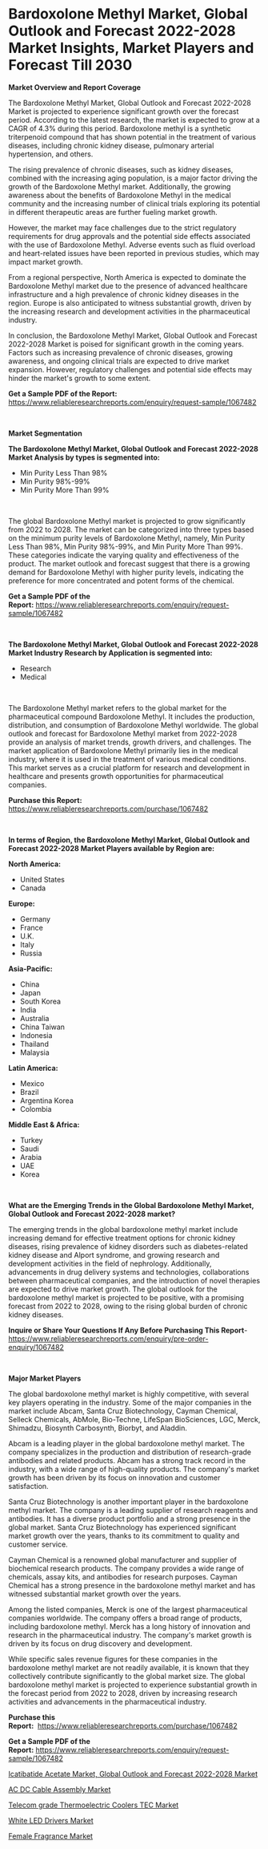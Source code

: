 <p><h1>Bardoxolone Methyl Market, Global Outlook and Forecast 2022-2028 Market Insights, Market Players and Forecast Till 2030</h1></p><p><strong>Market Overview and Report Coverage</strong></p>
<p><p>The Bardoxolone Methyl Market, Global Outlook and Forecast 2022-2028 Market is projected to experience significant growth over the forecast period. According to the latest research, the market is expected to grow at a CAGR of 4.3% during this period. Bardoxolone methyl is a synthetic triterpenoid compound that has shown potential in the treatment of various diseases, including chronic kidney disease, pulmonary arterial hypertension, and others.</p><p>The rising prevalence of chronic diseases, such as kidney diseases, combined with the increasing aging population, is a major factor driving the growth of the Bardoxolone Methyl market. Additionally, the growing awareness about the benefits of Bardoxolone Methyl in the medical community and the increasing number of clinical trials exploring its potential in different therapeutic areas are further fueling market growth.</p><p>However, the market may face challenges due to the strict regulatory requirements for drug approvals and the potential side effects associated with the use of Bardoxolone Methyl. Adverse events such as fluid overload and heart-related issues have been reported in previous studies, which may impact market growth.</p><p>From a regional perspective, North America is expected to dominate the Bardoxolone Methyl market due to the presence of advanced healthcare infrastructure and a high prevalence of chronic kidney diseases in the region. Europe is also anticipated to witness substantial growth, driven by the increasing research and development activities in the pharmaceutical industry.</p><p>In conclusion, the Bardoxolone Methyl Market, Global Outlook and Forecast 2022-2028 Market is poised for significant growth in the coming years. Factors such as increasing prevalence of chronic diseases, growing awareness, and ongoing clinical trials are expected to drive market expansion. However, regulatory challenges and potential side effects may hinder the market's growth to some extent.</p></p>
<p><strong>Get a Sample PDF of the Report:</strong> <a href="https://www.reliableresearchreports.com/enquiry/request-sample/1067482">https://www.reliableresearchreports.com/enquiry/request-sample/1067482</a></p>
<p>&nbsp;</p>
<p><strong>Market Segmentation</strong></p>
<p><strong>The Bardoxolone Methyl Market, Global Outlook and Forecast 2022-2028 Market Analysis by types is segmented into:</strong></p>
<p><ul><li>Min Purity Less Than 98%</li><li>Min Purity 98%-99%</li><li>Min Purity More Than 99%</li></ul></p>
<p>&nbsp;</p>
<p><p>The global Bardoxolone Methyl market is projected to grow significantly from 2022 to 2028. The market can be categorized into three types based on the minimum purity levels of Bardoxolone Methyl, namely, Min Purity Less Than 98%, Min Purity 98%-99%, and Min Purity More Than 99%. These categories indicate the varying quality and effectiveness of the product. The market outlook and forecast suggest that there is a growing demand for Bardoxolone Methyl with higher purity levels, indicating the preference for more concentrated and potent forms of the chemical.</p></p>
<p><strong>Get a Sample PDF of the Report:</strong>&nbsp;<a href="https://www.reliableresearchreports.com/enquiry/request-sample/1067482">https://www.reliableresearchreports.com/enquiry/request-sample/1067482</a></p>
<p>&nbsp;</p>
<p><strong>The Bardoxolone Methyl Market, Global Outlook and Forecast 2022-2028 Market Industry Research by Application is segmented into:</strong></p>
<p><ul><li>Research</li><li>Medical</li></ul></p>
<p>&nbsp;</p>
<p><p>The Bardoxolone Methyl market refers to the global market for the pharmaceutical compound Bardoxolone Methyl. It includes the production, distribution, and consumption of Bardoxolone Methyl worldwide. The global outlook and forecast for Bardoxolone Methyl market from 2022-2028 provide an analysis of market trends, growth drivers, and challenges. The market application of Bardoxolone Methyl primarily lies in the medical industry, where it is used in the treatment of various medical conditions. This market serves as a crucial platform for research and development in healthcare and presents growth opportunities for pharmaceutical companies.</p></p>
<p><strong>Purchase this Report:</strong>&nbsp; <a href="https://www.reliableresearchreports.com/purchase/1067482">https://www.reliableresearchreports.com/purchase/1067482</a></p>
<p>&nbsp;</p>
<p><strong>In terms of Region, the Bardoxolone Methyl Market, Global Outlook and Forecast 2022-2028 Market Players available by Region are:</strong></p>
<p>
    <p> <strong> North America: </strong>
        <ul>
            <li>United States</li>
            <li>Canada</li>
        </ul>
        </p> 
    <p> <strong> Europe: </strong>
        <ul>
            <li>Germany</li>
            <li>France</li>
            <li>U.K.</li>
            <li>Italy</li>
            <li>Russia</li>
        </ul>
        </p> 
    <p> <strong> Asia-Pacific: </strong>
        <ul>
            <li>China</li>
            <li>Japan</li>
            <li>South Korea</li>
            <li>India</li>
            <li>Australia</li>
            <li>China Taiwan</li>
            <li>Indonesia</li>
            <li>Thailand</li>
            <li>Malaysia</li>
        </ul>
        </p> 
    <p> <strong> Latin America: </strong>
        <ul>
            <li>Mexico</li>
            <li>Brazil</li>
            <li>Argentina Korea</li>
            <li>Colombia</li>
        </ul>
        </p> 
    <p> <strong> Middle East & Africa: </strong>
        <ul>
            <li>Turkey</li>
            <li>Saudi</li>
            <li>Arabia</li>
            <li>UAE</li>
            <li>Korea</li>
        </ul>
    </p>
    </p>
<p>&nbsp;</p>
<p><strong>What are the Emerging Trends in the Global Bardoxolone Methyl Market, Global Outlook and Forecast 2022-2028 market?</strong></p>
<p><p>The emerging trends in the global bardoxolone methyl market include increasing demand for effective treatment options for chronic kidney diseases, rising prevalence of kidney disorders such as diabetes-related kidney disease and Alport syndrome, and growing research and development activities in the field of nephrology. Additionally, advancements in drug delivery systems and technologies, collaborations between pharmaceutical companies, and the introduction of novel therapies are expected to drive market growth. The global outlook for the bardoxolone methyl market is projected to be positive, with a promising forecast from 2022 to 2028, owing to the rising global burden of chronic kidney diseases.</p></p>
<p><strong>Inquire or Share Your Questions If Any Before Purchasing This Report</strong>- <a href="https://www.reliableresearchreports.com/enquiry/pre-order-enquiry/1067482">https://www.reliableresearchreports.com/enquiry/pre-order-enquiry/1067482</a></p>
<p>&nbsp;</p>
<p><strong>Major Market Players</strong></p>
<p><p>The global bardoxolone methyl market is highly competitive, with several key players operating in the industry. Some of the major companies in the market include Abcam, Santa Cruz Biotechnology, Cayman Chemical, Selleck Chemicals, AbMole, Bio-Techne, LifeSpan BioSciences, LGC, Merck, Shimadzu, Biosynth Carbosynth, Biorbyt, and Aladdin.</p><p>Abcam is a leading player in the global bardoxolone methyl market. The company specializes in the production and distribution of research-grade antibodies and related products. Abcam has a strong track record in the industry, with a wide range of high-quality products. The company's market growth has been driven by its focus on innovation and customer satisfaction.</p><p>Santa Cruz Biotechnology is another important player in the bardoxolone methyl market. The company is a leading supplier of research reagents and antibodies. It has a diverse product portfolio and a strong presence in the global market. Santa Cruz Biotechnology has experienced significant market growth over the years, thanks to its commitment to quality and customer service.</p><p>Cayman Chemical is a renowned global manufacturer and supplier of biochemical research products. The company provides a wide range of chemicals, assay kits, and antibodies for research purposes. Cayman Chemical has a strong presence in the bardoxolone methyl market and has witnessed substantial market growth over the years.</p><p>Among the listed companies, Merck is one of the largest pharmaceutical companies worldwide. The company offers a broad range of products, including bardoxolone methyl. Merck has a long history of innovation and research in the pharmaceutical industry. The company's market growth is driven by its focus on drug discovery and development.</p><p>While specific sales revenue figures for these companies in the bardoxolone methyl market are not readily available, it is known that they collectively contribute significantly to the global market size. The global bardoxolone methyl market is projected to experience substantial growth in the forecast period from 2022 to 2028, driven by increasing research activities and advancements in the pharmaceutical industry.</p></p>
<p><strong>Purchase this Report:</strong>&nbsp;&nbsp;<a href="https://www.reliableresearchreports.com/purchase/1067482">https://www.reliableresearchreports.com/purchase/1067482</a></p>
<p></p>
<p><strong>Get a Sample PDF of the Report:</strong>&nbsp;<a href="https://www.reliableresearchreports.com/enquiry/request-sample/1067482">https://www.reliableresearchreports.com/enquiry/request-sample/1067482</a></p>
<p><p><a href="https://github.com/WillieWoodard/Market-Research-Report-List-1/blob/main/icatibatide-acetate-market-global-outlook-and-forecast-2022-2028-market.md">Icatibatide Acetate Market, Global Outlook and Forecast 2022-2028 Market</a></p><p><a href="https://www.reportprime.com/ac-dc-cable-assembly-r5640">AC DC Cable Assembly Market</a></p><p><a href="https://www.reportprime.com/telecom-grade-thermoelectric-coolers-tec-r5644">Telecom grade Thermoelectric Coolers TEC Market</a></p><p><a href="https://www.linkedin.com/pulse/white-led-drivers-market-research-report-provides-thorough-ja3te/">White LED Drivers Market</a></p><p><a href="https://medium.com/@dioncollins8227/female-fragrance-market-size-growth-forecast-2023-2030-9d6de6570d14">Female Fragrance Market</a></p></p>